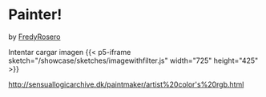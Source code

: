 # Painter!
by [FredyRosero](/showcase/docs/info/Fredy/)

Intentar cargar imagen
{{< p5-iframe sketch="/showcase/sketches/imagewithfilter.js" width="725" height="425" >}}


http://sensuallogicarchive.dk/paintmaker/artist%20color's%20rgb.html
